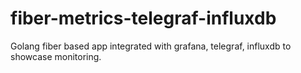 # fiber-metrics-telegraf-influxdb
Golang fiber based app integrated with grafana, telegraf, influxdb to showcase monitoring.
